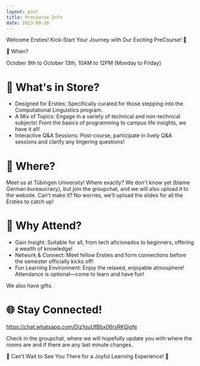 ```yaml
---
layout: post
title: Precourse Info
date: 2023-09-26
---
```



Welcome Ersties! Kick-Start Your Journey with Our Exciting PreCourse! 🎉

📅 When?

October 9th to October 13th, 10AM to 12PM (Monday to Friday)

# 🌟 What's in Store?
- Designed for Ersties: Specifically curated for those stepping into the Computational Linguistics program.
- A Mix of Topics: Engage in a variety of technical and non-technical subjects! From the basics of programming to campus life insights, we have it all!
- Interactive Q&A Sessions: Post-course, participate in lively Q&A sessions and clarify any lingering questions!

# 📍 Where?
Meet us at Tübingen University! Where exactly? We don't know yet (blame German bureaucracy), but join the groupchat, and we will also upload it to the website. Can’t make it? No worries, we’ll upload the slides for all the Ersties to catch up!

# 🌈 Why Attend?
- Gain Insight: Suitable for all, from tech aficionados to beginners, offering a wealth of knowledge!
- Network & Connect: Meet fellow Ersties and form connections before the semester officially kicks off!
- Fun Learning Environment: Enjoy the relaxed, enjoyable atmosphere! Attendance is optional—come to learn and have fun!

We also have gifts. 

# 🌐 Stay Connected!
https://chat.whatsapp.com/Djz1guUfBbx06rsRKQigfe

Check in the groupchat, where we will hopefully update you with where the rooms are and if there are any last minute changes. 

🎊 Can't Wait to See You There for a Joyful Learning Experience! 🎊
